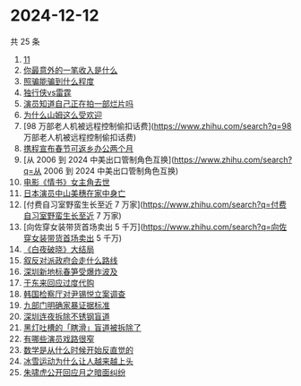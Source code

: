 # 2024-12-12

共 25 条

<!-- BEGIN ZHIHUSEARCH -->
<!-- 最后更新时间 Thu Dec 12 2024 21:23:16 GMT+0800 (China Standard Time) -->
1. [11](https://www.zhihu.com/search?q=11)
1. [你最意外的一笔收入是什么](https://www.zhihu.com/search?q=你最意外的一笔收入是什么)
1. [照骗能骗到什么程度](https://www.zhihu.com/search?q=照骗能骗到什么程度)
1. [独行侠vs雷霆](https://www.zhihu.com/search?q=独行侠vs雷霆)
1. [演员知道自己正在拍一部烂片吗](https://www.zhihu.com/search?q=演员知道自己正在拍一部烂片吗)
1. [为什么山姆这么受欢迎](https://www.zhihu.com/search?q=为什么山姆这么受欢迎)
1. [98 万部老人机被远程控制偷扣话费](https://www.zhihu.com/search?q=98 万部老人机被远程控制偷扣话费)
1. [携程宣布春节可返乡办公两个月](https://www.zhihu.com/search?q=携程宣布春节可返乡办公两个月)
1. [从 2006 到 2024 中美出口管制角色互换](https://www.zhihu.com/search?q=从 2006 到 2024 中美出口管制角色互换)
1. [电影《情书》女主角去世](https://www.zhihu.com/search?q=电影《情书》女主角去世)
1. [日本演员中山美穗在家中身亡](https://www.zhihu.com/search?q=日本演员中山美穗在家中身亡)
1. [付费自习室野蛮生长至近 7 万家](https://www.zhihu.com/search?q=付费自习室野蛮生长至近 7 万家)
1. [向佐穿女装带货首场卖出 5 千万](https://www.zhihu.com/search?q=向佐穿女装带货首场卖出 5 千万)
1. [《白夜破晓》大结局](https://www.zhihu.com/search?q=《白夜破晓》大结局)
1. [叙反对派政府会走什么路线](https://www.zhihu.com/search?q=叙反对派政府会走什么路线)
1. [深圳新地标春笋受爆炸波及](https://www.zhihu.com/search?q=深圳新地标春笋受爆炸波及)
1. [于东来回应过度代购](https://www.zhihu.com/search?q=于东来回应过度代购)
1. [韩国检察厅对尹锡悦立案调查](https://www.zhihu.com/search?q=韩国检察厅对尹锡悦立案调查)
1. [九部门明确家暴证据标准](https://www.zhihu.com/search?q=九部门明确家暴证据标准)
1. [深圳连夜拆除不锈钢盲道](https://www.zhihu.com/search?q=深圳连夜拆除不锈钢盲道)
1. [黑灯吐槽的「瞎滑」盲道被拆除了](https://www.zhihu.com/search?q=黑灯吐槽的「瞎滑」盲道被拆除了)
1. [有哪些演员戏路很窄](https://www.zhihu.com/search?q=有哪些演员戏路很窄)
1. [数学是从什么时候开始反直觉的](https://www.zhihu.com/search?q=数学是从什么时候开始反直觉的)
1. [冰雪运动为什么让人越来越上头](https://www.zhihu.com/search?q=冰雪运动为什么让人越来越上头)
1. [朱啸虎公开回应月之暗面纠纷](https://www.zhihu.com/search?q=朱啸虎公开回应月之暗面纠纷)
<!-- END ZHIHUSEARCH -->
